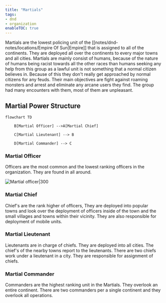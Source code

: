 ```yaml
---
title: "Martials"
tags:
- dnd
- organization
enableTOC: true
---
```


Martials are the lowest policing unit of the [[notes/dnd-notes/locations/Empire Of Sun|Empire]] that is assigned to all of the continents. They are deployed all over the continents to every major towns and all cities. Martials are mainly consist of humans, because of the nature of humans being racist towards all the other races than humans seeking any help from this group as a lawful unit is not something that a normal citizen believes in. Because of this they don't really get approached by normal citizens for any feuds. Their main objectives are fight against roaming monsters and arrest and eliminate any arcane users they find. The group had many encounters with them, most of them are unpleasant.

## Martial Power Structure

```mermaid
flowchart TD

    B[Martial Officer] -->A[Martial Chief]

    C[Martial Lieutenant] --> B

    D[Martial Commander] --> C
```

### Martial Officer
Officers are the most common and the lowest ranking officers in the organization. They are found in all around. 

![Martial officer|300](notes/images/martial-officer.png)

### Martial Chief
Chief's are the rank higher of officers, They are deployed into popular towns and look over the deployment of officers inside of the town and the small villages and towns within their vicinity. They are also responsible for deployment of mobile units.

### Martial Lieutenant
Lieutenants are in charge of chiefs. They are deployed into all cities. The chief's of the nearby towns report to the lieutenants. There are two chiefs work under a lieutenant in a city. They are responsible for assignment of chiefs. 

### Martial Commander
Commanders are the highest ranking unit in the Martials. They overlook an entire continent. There are two commanders per a single continent and they overlook all operations. 